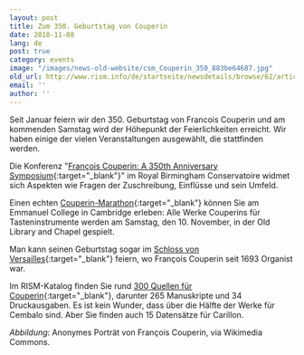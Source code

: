 ```yaml
---
layout: post
title: Zum 350. Geburtstag von Couperin
date: 2018-11-08
lang: de
post: true
category: events
image: "/images/news-old-website/csm_Couperin_350_883be64687.jpg"
old_url: http://www.rism.info/de/startseite/newsdetails/browse/62/article/64/couperin-350.html
email: ''
author: ''
---
```


Seit Januar feiern wir den 350. Geburtstag von Francois Couperin und am kommenden Samstag wird der Höhepunkt der Feierlichkeiten erreicht. Wir haben einige der vielen Veranstaltungen ausgewählt, die stattfinden werden.

Die Konferenz "[François Couperin: A 350th Anniversary Symposium](https://www.eventbrite.co.uk/e/francois-couperin-a-350th-anniversary-symposium-tickets-49690036236){:target="_blank"}" im Royal Birmingham Conservatoire widmet sich Aspekten wie Fragen der Zuschreibung, Einflüsse und sein Umfeld.

Einen echten [Couperin-Marathon](https://couperin2018.webnode.com/){:target="_blank"} können Sie am Emmanuel College in Cambridge erleben: Alle Werke Couperins für Tasteninstrumente werden am Samstag, den 10. November, in der Old Library and Chapel gespielt.

Man kann seinen Geburtstag sogar im [Schloss von Versailles](https://en.chateauversailles-spectacles.fr/tag/2018-the-couperin-year_t102/1){:target="_blank"} feiern, wo François Couperin seit 1693 Organist war.

Im RISM-Katalog finden Sie rund [300 Quellen für Couperin](https://opac.rism.info/metaopac/perma.do?v=rism&q=-1%3d%22pe30000757%22){:target="_blank"}, darunter 265 Manuskripte und 34 Druckausgaben. Es ist kein Wunder, dass über die Hälfte der Werke für Cembalo sind. Aber Sie finden auch 15 Datensätze für Carillon.

_Abbildung_: Anonymes Porträt von François Couperin, via Wikimedia Commons.

